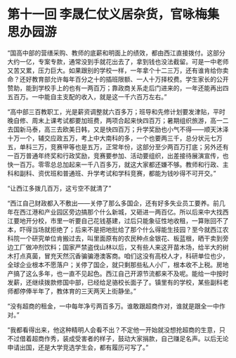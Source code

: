 # 第十一回 李晟仁仗义居杂货，官咏梅集思办园游

“国高中部的营缮采购、教师的底薪和明面上的绩效，都由西江直接拨付。这部分大约一亿，专案专款，通常没到手就花出去了，拿到钱也没法截留。可是一中老师又苦又累，压力巨大。如果跟别的学校一样，一年拿个十二三万，还有谁肯给你卖命？还好教育部允许每年百分之十的插班限额、一人十万择校费。学生家长的公开赞助，能到学校手上的也有一两百万；靠政商关系走后门进来的，一年还能再出四五百万。一中能自主支配的收入，就是这一千六百万左右。”

“高中部三百教职工，光是薪资调整就六百多万；班导和先修计划要发津贴，平时晚自修、周末上课考试都要加班费，两项合起来快四百万；暑期组织旅游，高一二去国新马泰，高三去欧美日韩，又是快四百万；升学奖励也小气不得——顺天沐泽十万一个，辅交应政五万，考上中大南科的多，一个也要两三千，总分状元七万五，单科三万，竞赛甲等也是五万，正常年份，这部分至少两百万打底；另外还有一百万普通年终奖和行政奖励，竞赛要参加、活动要组织，出差接待展演宣传，也快一百万。零零总总加起来一千八百多万，就这大家都还嫌不够。教师和行政、主科和副科、资优班和普通班、升学考试和学科竞赛，都能为钱吵得不可开交。”

“让西江多拨几百万，这亏空不就清了”

“西江自己财政都入不敷出——关停了那么多国企，还有好多失业员工要养。前几年在西江港和产业园区旁边搞那个什么新城，又砸进一两百亿。所以后来中大找西江要地开分校，市里一听要自己花钱基建，过后只能象征性地收租，一算账回不了本，吓得当场就拒绝了；后来不是把地批给了那个什么得能生技园？至今就西江农科院一个研究单位肯搬过去，叫里面原有的农民种点金银花、板蓝根，晒干卖到旁边工厂做冲剂饮料；国家严禁盗伐山林以后，又有些人来这开苗木场，给半大的树木打点真菌，冒充天然沉香骗骗港澳客商。咱们这没有高校人才，科研单位也少，全球企业根本不愿落户；关停了国企，就只剩那些私人小厂，根本收不上税。房地产搞了这么多年，也一直不见起色。西江自己开源节流都来不及呢。能给一中按时发薪，还继续拨款修国中部，已经给足骆校长面子了。镇里有的学校，某些副科老师都停俸半年了，教体育的三天两天上街静坐。”

“没有超商的租金，一中每年净亏两百多万。谁敢跟超商作对，谁就是跟全一中作对。”

“我都看得出来，他这种精明人会看不出？不定他一开始就没想抢超商的生意，只不过借着超商作秀，装成受害者的样子，鼓动大家捐款，自己赚足名声。以后无论申请出国，还是大学竞选学生会，都有履历可写了。”
